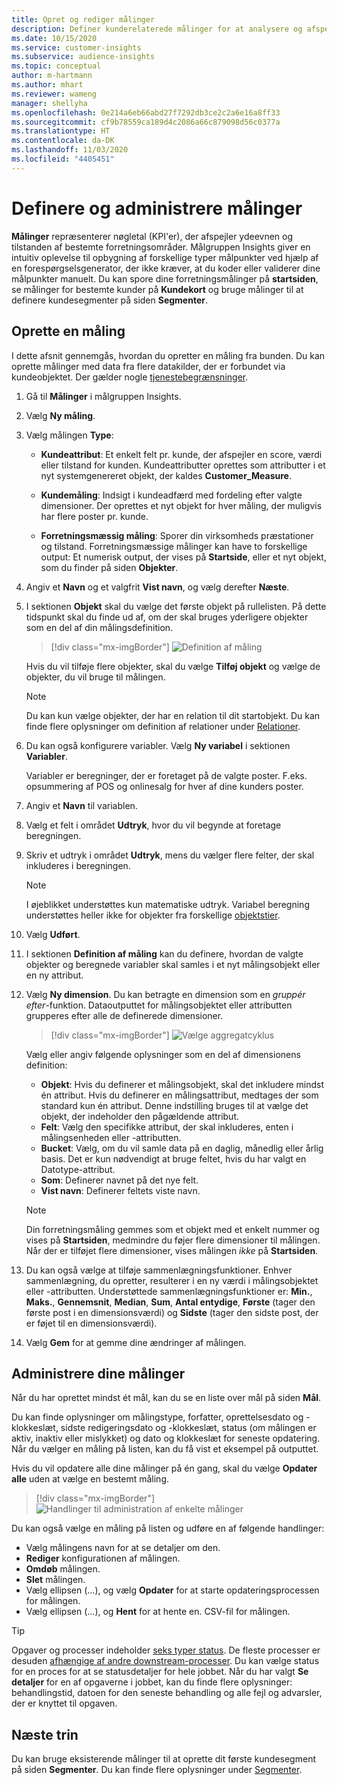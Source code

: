 ```yaml
---
title: Opret og rediger målinger
description: Definer kunderelaterede målinger for at analysere og afspejle ydeevnen af bestemte forretningsområder.
ms.date: 10/15/2020
ms.service: customer-insights
ms.subservice: audience-insights
ms.topic: conceptual
author: m-hartmann
ms.author: mhart
ms.reviewer: wameng
manager: shellyha
ms.openlocfilehash: 0e214a6eb66abd27f7292db3ce2c2a6e16a8ff33
ms.sourcegitcommit: cf9b78559ca189d4c2086a66c879098d56c0377a
ms.translationtype: HT
ms.contentlocale: da-DK
ms.lasthandoff: 11/03/2020
ms.locfileid: "4405451"
---
```

# <a name="define-and-manage-measures"></a>Definere og administrere målinger

**Målinger** repræsenterer nøgletal (KPI'er), der afspejler ydeevnen og tilstanden af bestemte forretningsområder. Målgruppen Insights giver en intuitiv oplevelse til opbygning af forskellige typer målpunkter ved hjælp af en forespørgselsgenerator, der ikke kræver, at du koder eller validerer dine målpunkter manuelt. Du kan spore dine forretningsmålinger på **startsiden**, se målinger for bestemte kunder på **Kundekort** og bruge målinger til at definere kundesegmenter på siden **Segmenter**.

## <a name="create-a-measure"></a>Oprette en måling

I dette afsnit gennemgås, hvordan du opretter en måling fra bunden. Du kan oprette målinger med data fra flere datakilder, der er forbundet via kundeobjektet. Der gælder nogle [tjenestebegrænsninger](service-limits.md).

1. Gå til **Målinger** i målgruppen Insights.

2. Vælg **Ny måling**.

3. Vælg målingen **Type**:

   - **Kundeattribut**: Et enkelt felt pr. kunde, der afspejler en score, værdi eller tilstand for kunden. Kundeattributter oprettes som attributter i et nyt systemgenereret objekt, der kaldes **Customer_Measure**.

   - **Kundemåling**: Indsigt i kundeadfærd med fordeling efter valgte dimensioner. Der oprettes et nyt objekt for hver måling, der muligvis har flere poster pr. kunde.

   - **Forretningsmæssig måling**: Sporer din virksomheds præstationer og tilstand. Forretningsmæssige målinger kan have to forskellige output: Et numerisk output, der vises på **Startside**, eller et nyt objekt, som du finder på siden **Objekter**.

4. Angiv et **Navn** og et valgfrit **Vist navn**, og vælg derefter **Næste**.

5. I sektionen **Objekt** skal du vælge det første objekt på rullelisten. På dette tidspunkt skal du finde ud af, om der skal bruges yderligere objekter som en del af din målingsdefinition.

   > [!div class="mx-imgBorder"]
   > ![Definition af måling](media/measure-definition.png "Definition af måling")

   Hvis du vil tilføje flere objekter, skal du vælge **Tilføj objekt** og vælge de objekter, du vil bruge til målingen.

   > [!NOTE]
   > Du kan kun vælge objekter, der har en relation til dit startobjekt. Du kan finde flere oplysninger om definition af relationer under [Relationer](relationships.md).

6. Du kan også konfigurere variabler. Vælg **Ny variabel** i sektionen **Variabler**.

   Variabler er beregninger, der er foretaget på de valgte poster. F.eks. opsummering af POS og onlinesalg for hver af dine kunders poster.

7. Angiv et **Navn** til variablen.

8. Vælg et felt i området **Udtryk**, hvor du vil begynde at foretage beregningen.

9. Skriv et udtryk i området **Udtryk**, mens du vælger flere felter, der skal inkluderes i beregningen.

   > [!NOTE]
   > I øjeblikket understøttes kun matematiske udtryk. Variabel beregning understøttes heller ikke for objekter fra forskellige [objektstier](relationships.md).

10. Vælg **Udført**.

11. I sektionen **Definition af måling** kan du definere, hvordan de valgte objekter og beregnede variabler skal samles i et nyt målingsobjekt eller en ny attribut.

12. Vælg **Ny dimension**. Du kan betragte en dimension som en *gruppér efter*-funktion. Dataoutputtet for målingsobjektet eller attributten grupperes efter alle de definerede dimensioner.

    > [!div class="mx-imgBorder"]
    > ![Vælge aggregatcyklus](media/measures-businessreport-measure-definition2.png "Vælge aggregatcyklus")

    Vælg eller angiv følgende oplysninger som en del af dimensionens definition:

    - **Objekt**: Hvis du definerer et målingsobjekt, skal det inkludere mindst én attribut. Hvis du definerer en målingsattribut, medtages der som standard kun én attribut. Denne indstilling bruges til at vælge det objekt, der indeholder den pågældende attribut.
    - **Felt**: Vælg den specifikke attribut, der skal inkluderes, enten i målingsenheden eller -attributten.
    - **Bucket**: Vælg, om du vil samle data på en daglig, månedlig eller årlig basis. Det er kun nødvendigt at bruge feltet, hvis du har valgt en Datotype-attribut.
    - **Som**: Definerer navnet på det nye felt.
    - **Vist navn**: Definerer feltets viste navn.

    > [!NOTE]
    > Din forretningsmåling gemmes som et objekt med et enkelt nummer og vises på **Startsiden**, medmindre du føjer flere dimensioner til målingen. Når der er tilføjet flere dimensioner, vises målingen *ikke* på **Startsiden**.

13. Du kan også vælge at tilføje sammenlægningsfunktioner. Enhver sammenlægning, du opretter, resulterer i en ny værdi i målingsobjektet eller -attributten. Understøttede sammenlægningsfunktioner er: **Min.**, **Maks.**, **Gennemsnit**, **Median**, **Sum**, **Antal entydige**, **Første** (tager den første post i en dimensionsværdi) og **Sidste** (tager den sidste post, der er føjet til en dimensionsværdi).

14. Vælg **Gem** for at gemme dine ændringer af målingen.

## <a name="manage-your-measures"></a>Administrere dine målinger

Når du har oprettet mindst ét mål, kan du se en liste over mål på siden **Mål**.

Du kan finde oplysninger om målingstype, forfatter, oprettelsesdato og -klokkeslæt, sidste redigeringsdato og -klokkeslæt, status (om målingen er aktiv, inaktiv eller mislykket) og dato og klokkeslæt for seneste opdatering. Når du vælger en måling på listen, kan du få vist et eksempel på outputtet.

Hvis du vil opdatere alle dine målinger på én gang, skal du vælge **Opdater alle** uden at vælge en bestemt måling.

> [!div class="mx-imgBorder"]
> ![Handlinger til administration af enkelte målinger](media/measure-actions.png "Handlinger til administration af enkelte målinger")

Du kan også vælge en måling på listen og udføre en af følgende handlinger:

- Vælg målingens navn for at se detaljer om den.
- **Rediger** konfigurationen af målingen.
- **Omdøb** målingen.
- **Slet** målingen.
- Vælg ellipsen (...), og vælg **Opdater** for at starte opdateringsprocessen for målingen.
- Vælg ellipsen (...), og **Hent** for at hente en. CSV-fil for målingen.

> [!TIP]
> Opgaver og processer indeholder [seks typer status](system.md#status-types). De fleste processer er desuden [afhængige af andre downstream-processer](system.md#refresh-policies). Du kan vælge status for en proces for at se statusdetaljer for hele jobbet. Når du har valgt **Se detaljer** for en af opgaverne i jobbet, kan du finde flere oplysninger: behandlingstid, datoen for den seneste behandling og alle fejl og advarsler, der er knyttet til opgaven.

## <a name="next-step"></a>Næste trin

Du kan bruge eksisterende målinger til at oprette dit første kundesegment på siden **Segmenter**. Du kan finde flere oplysninger under [Segmenter](segments.md).
